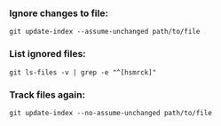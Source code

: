 ### Ignore changes to file:

```
git update-index --assume-unchanged path/to/file
```

### List ignored files:

```
git ls-files -v | grep -e "^[hsmrck]"
```

### Track files again:

```
git update-index --no-assume-unchanged path/to/file
```
